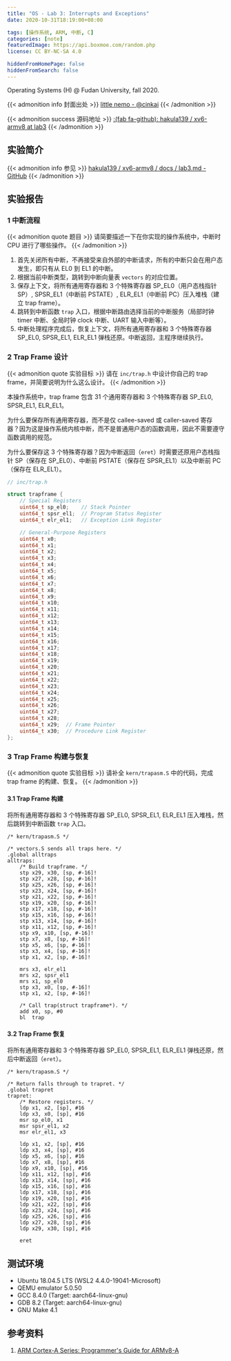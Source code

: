 ```yaml
---
title: "OS - Lab 3: Interrupts and Exceptions"
date: 2020-10-31T18:19:00+08:00

tags: [操作系统, ARM, 中断, C]
categories: [note]
featuredImage: https://api.boxmoe.com/random.php
license: CC BY-NC-SA 4.0

hiddenFromHomePage: false
hiddenFromSearch: false
---
```


Operating Systems (H) @ Fudan University, fall 2020.

<!--more-->

{{< admonition info 封面出处 >}}
[little nemo - @cinkai](https://www.pixiv.net/artworks/71199279)
{{< /admonition >}}

{{< admonition success 源码地址 >}}
[:(fab fa-github):  hakula139 / xv6-armv8 at lab3](https://github.com/hakula139/xv6-armv8/tree/lab3)
{{< /admonition >}}

## 实验简介

{{< admonition info 参见 >}}
[hakula139 / xv6-armv8 / docs / lab3.md - GitHub](https://github.com/hakula139/xv6-armv8/blob/lab3/docs/lab3.md)
{{< /admonition >}}

## 实验报告

### 1 中断流程

{{< admonition quote 题目 >}}
请简要描述一下在你实现的操作系统中，中断时 CPU 进行了哪些操作。
{{< /admonition >}}

1. 首先关闭所有中断，不再接受来自外部的中断请求，所有的中断只会在用户态发生，即只有从 EL0 到 EL1 的中断。
2. 根据当前中断类型，跳转到中断向量表 `vectors` 的对应位置。
3. 保存上下文，将所有通用寄存器和 3 个特殊寄存器 SP_EL0（用户态栈指针 SP）, SPSR_EL1（中断前 PSTATE）, ELR_EL1（中断前 PC）压入堆栈（建立 trap frame）。
4. 跳转到中断函数 `trap` 入口，根据中断路由选择当前的中断服务（局部时钟 timer 中断、全局时钟 clock 中断、UART 输入中断等）。
5. 中断处理程序完成后，恢复上下文，将所有通用寄存器和 3 个特殊寄存器 SP_EL0, SPSR_EL1, ELR_EL1 弹栈还原。中断返回，主程序继续执行。

### 2 Trap Frame 设计

{{< admonition quote 实验目标 >}}
请在 `inc/trap.h` 中设计你自己的 trap frame，并简要说明为什么这么设计。
{{< /admonition >}}

本操作系统中，trap frame 包含 31 个通用寄存器和 3 个特殊寄存器 SP_EL0, SPSR_EL1, ELR_EL1。

为什么要保存所有通用寄存器，而不是仅 callee-saved 或 caller-saved 寄存器？因为这是操作系统内核中断，而不是普通用户态的函数调用，因此不需要遵守函数调用的规范。

为什么要保存这 3 个特殊寄存器？因为中断返回（`eret`）时需要还原用户态栈指针 SP（保存在 SP_EL0）、中断前 PSTATE（保存在 SPSR_EL1）以及中断前 PC（保存在 ELR_EL1）。

```c
// inc/trap.h

struct trapframe {
    // Special Registers
    uint64_t sp_el0;    // Stack Pointer
    uint64_t spsr_el1;  // Program Status Register
    uint64_t elr_el1;   // Exception Link Register

    // General-Purpose Registers
    uint64_t x0;
    uint64_t x1;
    uint64_t x2;
    uint64_t x3;
    uint64_t x4;
    uint64_t x5;
    uint64_t x6;
    uint64_t x7;
    uint64_t x8;
    uint64_t x9;
    uint64_t x10;
    uint64_t x11;
    uint64_t x12;
    uint64_t x13;
    uint64_t x14;
    uint64_t x15;
    uint64_t x16;
    uint64_t x17;
    uint64_t x18;
    uint64_t x19;
    uint64_t x20;
    uint64_t x21;
    uint64_t x22;
    uint64_t x23;
    uint64_t x24;
    uint64_t x25;
    uint64_t x26;
    uint64_t x27;
    uint64_t x28;
    uint64_t x29;  // Frame Pointer
    uint64_t x30;  // Procedure Link Register
};
```

### 3 Trap Frame 构建与恢复

{{< admonition quote 实验目标 >}}
请补全 `kern/trapasm.S` 中的代码，完成 trap frame 的构建、恢复。
{{< /admonition >}}

#### 3.1 Trap Frame 构建

将所有通用寄存器和 3 个特殊寄存器 SP_EL0, SPSR_EL1, ELR_EL1 压入堆栈，然后跳转到中断函数 `trap` 入口。

```armasm
/* kern/trapasm.S */

/* vectors.S sends all traps here. */
.global alltraps
alltraps:
    /* Build trapframe. */
    stp x29, x30, [sp, #-16]!
    stp x27, x28, [sp, #-16]!
    stp x25, x26, [sp, #-16]!
    stp x23, x24, [sp, #-16]!
    stp x21, x22, [sp, #-16]!
    stp x19, x20, [sp, #-16]!
    stp x17, x18, [sp, #-16]!
    stp x15, x16, [sp, #-16]!
    stp x13, x14, [sp, #-16]!
    stp x11, x12, [sp, #-16]!
    stp x9, x10, [sp, #-16]!
    stp x7, x8, [sp, #-16]!
    stp x5, x6, [sp, #-16]!
    stp x3, x4, [sp, #-16]!
    stp x1, x2, [sp, #-16]!

    mrs x3, elr_el1
    mrs x2, spsr_el1
    mrs x1, sp_el0
    stp x3, x0, [sp, #-16]!
    stp x1, x2, [sp, #-16]!

    /* Call trap(struct trapframe*). */
    add x0, sp, #0
    bl  trap
```

#### 3.2 Trap Frame 恢复

将所有通用寄存器和 3 个特殊寄存器 SP_EL0, SPSR_EL1, ELR_EL1 弹栈还原，然后中断返回（`eret`）。

```armasm
/* kern/trapasm.S */

/* Return falls through to trapret. */
.global trapret
trapret:
    /* Restore registers. */
    ldp x1, x2, [sp], #16
    ldp x3, x0, [sp], #16
    msr sp_el0, x1
    msr spsr_el1, x2
    msr elr_el1, x3

    ldp x1, x2, [sp], #16
    ldp x3, x4, [sp], #16
    ldp x5, x6, [sp], #16
    ldp x7, x8, [sp], #16
    ldp x9, x10, [sp], #16
    ldp x11, x12, [sp], #16
    ldp x13, x14, [sp], #16
    ldp x15, x16, [sp], #16
    ldp x17, x18, [sp], #16
    ldp x19, x20, [sp], #16
    ldp x21, x22, [sp], #16
    ldp x23, x24, [sp], #16
    ldp x25, x26, [sp], #16
    ldp x27, x28, [sp], #16
    ldp x29, x30, [sp], #16

    eret
```

## 测试环境

- Ubuntu 18.04.5 LTS (WSL2 4.4.0-19041-Microsoft)
- QEMU emulator 5.0.50
- GCC 8.4.0 (Target: aarch64-linux-gnu)
- GDB 8.2 (Target: aarch64-linux-gnu)
- GNU Make 4.1

## 参考资料

1. [ARM Cortex-A Series: Programmer's Guide for ARMv8-A](https://cs140e.sergio.bz/docs/ARMv8-A-Programmer-Guide.pdf)
